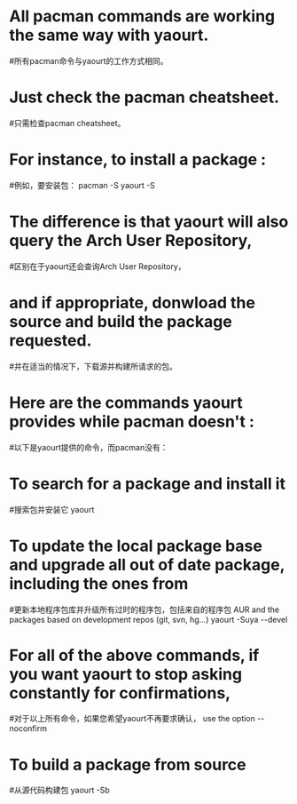 # All pacman commands are working the same way with yaourt.
#所有pacman命令与yaourt的工作方式相同。
# Just check the pacman cheatsheet.
#只需检查pacman cheatsheet。
# For instance, to install a package : 
#例如，要安装包：
pacman -S <package name>
yaourt -S <package name>
# The difference is that yaourt will also query the Arch User Repository,
#区别在于yaourt还会查询Arch User Repository，
# and if appropriate, donwload the source and build the package requested.
#并在适当的情况下，下载源并构建所请求的包。

# Here are the commands yaourt provides while pacman doesn't :
#以下是yaourt提供的命令，而pacman没有：

# To search for a package and install it
#搜索包并安装它
yaourt <package name>

# To update the local package base and upgrade all out of date package, including the ones from 
#更新本地程序包库并升级所有过时的程序包，包括来自的程序包
AUR and the packages based on development repos (git, svn, hg...)
yaourt -Suya --devel

# For all of the above commands, if you want yaourt to stop asking constantly for confirmations, 
#对于以上所有命令，如果您希望yaourt不再要求确认，
use the option --noconfirm

# To build a package from source
#从源代码构建包
yaourt -Sb <package name>

